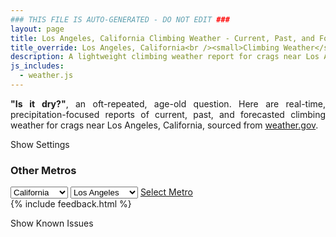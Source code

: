 ```yaml
---
### THIS FILE IS AUTO-GENERATED - DO NOT EDIT ###
layout: page
title: Los Angeles, California Climbing Weather - Current, Past, and Forecasted Report
title_override: Los Angeles, California<br /><small>Climbing Weather</small>
description: A lightweight climbing weather report for crags near Los Angeles, California. Optimized for slow internet connections.
js_includes:
  - weather.js
---
```


<section class="measure center lh-copy f5-ns f6 ph2 mv4" style="text-align: justify;">
<strong>"Is it dry?"</strong>, an oft-repeated, age-old question. Here are real-time,
precipitation-focused reports of current, past, and forecasted climbing weather for crags near Los Angeles, California, sourced
from <a class="no-underline fancy-link relative light-red" target="_blank" href="https://www.weather.gov/documentation/services-web-api">weather.gov</a>.
</section>

<p id="settings-toggle" class="mw5 b center tc hover-light-red black-70 pointer">Show Settings</p>
<section id="settings" class="overflow-hidden" style="display:none;">
    <div class="mv2 ph2 center">
        <div id="menu" class="fn fl-ns w-50-l w-100 pv2 pr4-l">
            <div class="f7 tc b">Select Defaults:</div>
        </div>
        <div class="fn f6 tc fl-ns w-50-l w-100 pv2">
            <span class="f7 b">Instructions:</span>
            <p class="measure lh-copy center"><strong>Show/hide crags</strong> by clicking on their name to the left; green mean shown and gray means hidden.</p>
            <hr class="mw5 p0 mv2 o-60 b0 bt b--light-red light-red bg-light-red">
            <p class="measure lh-copy center"><strong>Show/hide hourly forecasts</strong> by clicking the desired day.</p>
            <hr class="mw5 p0 mv2 o-60 b0 bt b--light-red light-red bg-light-red">
            <p class="measure lh-copy center"><strong>Current and Past conditions</strong> are measured by the nearest weather station. <strong>Forecast conditions</strong> are calculated and polled separately.</p>
            <hr class="mw5 p0 mv2 o-60 b0 bt b--light-red light-red bg-light-red">
            <p class="measure lh-copy center"><strong>Having issues?</strong> Try <a id="clear-cache" class="no-underline relative fancy-link light-red hover-light-red" href="#">clearing the local cache</a>.</p>
        </div>
    </div>
      <hr class="cb mw5 p0 mb3 o-70 b0 bt b--light-red light-red bg-light-red">
    <section class="mh5-ns mh2 pa3 ba b--moon-gray br2 bg-near-white">
      <h3 class="mt2">Submit a New Area</h3>
      <form class="black-80" name="new-crag" data-netlify="true">
          <label for="mp-url" class="f6 b db mb2">Mountain Project Area URL</label>
          <input id="metro" name="metro" type="hidden" value="Los Angeles, California">
          <input id="mp-url" name="mp-url" class="input-reset ba b--moon-gray pa2 mb2 db w-100" placeholder="https://www.mountainproject.com/area/105833381/yosemite-national-park" type="text">
        <div class="mt3"><input class="b ph3 pv2 input-reset ba b--black bg-white grow pointer f6" type="submit" value="Submit"></div>
      </form>
    </section>
</section>
<section id="weather" data-metro data-crag="los-angeles-california" class="mv4-ns mv3 ph2 center"></section>
<script>
  var weekly_PSR_12_103 = {"updated":"2022-08-20T08:10:01+00:00","units":"us","forecastGenerator":"BaselineForecastGenerator","generatedAt":"2022-08-20T08:41:12+00:00","updateTime":"2022-08-20T08:10:01+00:00","validTimes":"2022-08-20T02:00:00+00:00/P7DT23H","elevation":{"unitCode":"wmoUnit:m","value":1279.8552},"periods":[{"number":1,"name":"Overnight","startTime":"2022-08-20T01:00:00-07:00","endTime":"2022-08-20T06:00:00-07:00","isDaytime":false,"temperature":67,"temperatureUnit":"F","temperatureTrend":"rising","windSpeed":"10 to 15 mph","windDirection":"SSW","icon":"https://api.weather.gov/icons/land/night/few?size=medium","shortForecast":"Mostly Clear","detailedForecast":"Mostly clear. Low around 67, with temperatures rising to around 69 overnight. South southwest wind 10 to 15 mph, with gusts as high as 25 mph."},{"number":2,"name":"Saturday","startTime":"2022-08-20T06:00:00-07:00","endTime":"2022-08-20T18:00:00-07:00","isDaytime":true,"temperature":91,"temperatureUnit":"F","temperatureTrend":"falling","windSpeed":"0 to 25 mph","windDirection":"SSW","icon":"https://api.weather.gov/icons/land/day/wind_few/tsra_hi,20?size=medium","shortForecast":"Sunny then Slight Chance Showers And Thunderstorms","detailedForecast":"A slight chance of showers and thunderstorms between 1pm and 5pm. Sunny. High near 91, with temperatures falling to around 87 in the afternoon. South southwest wind 0 to 25 mph. Chance of precipitation is 20%. New rainfall amounts less than a tenth of an inch possible."},{"number":3,"name":"Saturday Night","startTime":"2022-08-20T18:00:00-07:00","endTime":"2022-08-21T06:00:00-07:00","isDaytime":false,"temperature":66,"temperatureUnit":"F","temperatureTrend":"rising","windSpeed":"5 to 10 mph","windDirection":"SSW","icon":"https://api.weather.gov/icons/land/night/few?size=medium","shortForecast":"Mostly Clear","detailedForecast":"Mostly clear. Low around 66, with temperatures rising to around 68 overnight. South southwest wind 5 to 10 mph, with gusts as high as 25 mph."},{"number":4,"name":"Sunday","startTime":"2022-08-21T06:00:00-07:00","endTime":"2022-08-21T18:00:00-07:00","isDaytime":true,"temperature":89,"temperatureUnit":"F","temperatureTrend":null,"windSpeed":"0 to 15 mph","windDirection":"S","icon":"https://api.weather.gov/icons/land/day/few?size=medium","shortForecast":"Sunny","detailedForecast":"Sunny, with a high near 89. South wind 0 to 15 mph. New rainfall amounts less than a tenth of an inch possible."},{"number":5,"name":"Sunday Night","startTime":"2022-08-21T18:00:00-07:00","endTime":"2022-08-22T06:00:00-07:00","isDaytime":false,"temperature":66,"temperatureUnit":"F","temperatureTrend":null,"windSpeed":"5 to 15 mph","windDirection":"WSW","icon":"https://api.weather.gov/icons/land/night/few?size=medium","shortForecast":"Mostly Clear","detailedForecast":"Mostly clear, with a low around 66. West southwest wind 5 to 15 mph, with gusts as high as 25 mph."},{"number":6,"name":"Monday","startTime":"2022-08-22T06:00:00-07:00","endTime":"2022-08-22T18:00:00-07:00","isDaytime":true,"temperature":93,"temperatureUnit":"F","temperatureTrend":null,"windSpeed":"5 mph","windDirection":"S","icon":"https://api.weather.gov/icons/land/day/few?size=medium","shortForecast":"Sunny","detailedForecast":"Sunny, with a high near 93. South wind around 5 mph."},{"number":7,"name":"Monday Night","startTime":"2022-08-22T18:00:00-07:00","endTime":"2022-08-23T06:00:00-07:00","isDaytime":false,"temperature":69,"temperatureUnit":"F","temperatureTrend":null,"windSpeed":"5 mph","windDirection":"SW","icon":"https://api.weather.gov/icons/land/night/few?size=medium","shortForecast":"Mostly Clear","detailedForecast":"Mostly clear, with a low around 69. Southwest wind around 5 mph."},{"number":8,"name":"Tuesday","startTime":"2022-08-23T06:00:00-07:00","endTime":"2022-08-23T18:00:00-07:00","isDaytime":true,"temperature":93,"temperatureUnit":"F","temperatureTrend":null,"windSpeed":"5 to 10 mph","windDirection":"S","icon":"https://api.weather.gov/icons/land/day/few/tsra_hi,20?size=medium","shortForecast":"Sunny then Slight Chance Showers And Thunderstorms","detailedForecast":"A slight chance of showers and thunderstorms after 5pm. Sunny, with a high near 93. South wind 5 to 10 mph. Chance of precipitation is 20%."},{"number":9,"name":"Tuesday Night","startTime":"2022-08-23T18:00:00-07:00","endTime":"2022-08-24T06:00:00-07:00","isDaytime":false,"temperature":69,"temperatureUnit":"F","temperatureTrend":null,"windSpeed":"5 to 10 mph","windDirection":"SSW","icon":"https://api.weather.gov/icons/land/night/tsra_hi,20/few?size=medium","shortForecast":"Slight Chance Showers And Thunderstorms then Mostly Clear","detailedForecast":"A slight chance of showers and thunderstorms before 11pm. Mostly clear, with a low around 69. South southwest wind 5 to 10 mph. Chance of precipitation is 20%."},{"number":10,"name":"Wednesday","startTime":"2022-08-24T06:00:00-07:00","endTime":"2022-08-24T18:00:00-07:00","isDaytime":true,"temperature":89,"temperatureUnit":"F","temperatureTrend":null,"windSpeed":"5 to 10 mph","windDirection":"S","icon":"https://api.weather.gov/icons/land/day/tsra_hi,40?size=medium","shortForecast":"Chance Showers And Thunderstorms","detailedForecast":"A chance of showers and thunderstorms after 11am. Mostly sunny, with a high near 89. South wind 5 to 10 mph. Chance of precipitation is 40%. New rainfall amounts between a quarter and half of an inch possible."},{"number":11,"name":"Wednesday Night","startTime":"2022-08-24T18:00:00-07:00","endTime":"2022-08-25T06:00:00-07:00","isDaytime":false,"temperature":67,"temperatureUnit":"F","temperatureTrend":null,"windSpeed":"0 to 10 mph","windDirection":"SSW","icon":"https://api.weather.gov/icons/land/night/tsra_hi,20/few?size=medium","shortForecast":"Slight Chance Showers And Thunderstorms then Mostly Clear","detailedForecast":"A slight chance of showers and thunderstorms before 11pm. Mostly clear, with a low around 67. South southwest wind 0 to 10 mph. Chance of precipitation is 20%. New rainfall amounts less than a tenth of an inch possible."},{"number":12,"name":"Thursday","startTime":"2022-08-25T06:00:00-07:00","endTime":"2022-08-25T18:00:00-07:00","isDaytime":true,"temperature":89,"temperatureUnit":"F","temperatureTrend":null,"windSpeed":"0 to 5 mph","windDirection":"S","icon":"https://api.weather.gov/icons/land/day/tsra_hi,20?size=medium","shortForecast":"Slight Chance Showers And Thunderstorms","detailedForecast":"A slight chance of showers and thunderstorms between 11am and 5pm. Sunny, with a high near 89. South wind 0 to 5 mph. Chance of precipitation is 20%."},{"number":13,"name":"Thursday Night","startTime":"2022-08-25T18:00:00-07:00","endTime":"2022-08-26T06:00:00-07:00","isDaytime":false,"temperature":68,"temperatureUnit":"F","temperatureTrend":null,"windSpeed":"5 mph","windDirection":"WSW","icon":"https://api.weather.gov/icons/land/night/few?size=medium","shortForecast":"Mostly Clear","detailedForecast":"Mostly clear, with a low around 68. West southwest wind around 5 mph."},{"number":14,"name":"Friday","startTime":"2022-08-26T06:00:00-07:00","endTime":"2022-08-26T18:00:00-07:00","isDaytime":true,"temperature":90,"temperatureUnit":"F","temperatureTrend":null,"windSpeed":"5 mph","windDirection":"SSW","icon":"https://api.weather.gov/icons/land/day/few?size=medium","shortForecast":"Sunny","detailedForecast":"Sunny, with a high near 90. South southwest wind around 5 mph."}]}
  var hourly_PSR_12_103 = {"@context":["https://geojson.org/geojson-ld/geojson-context.jsonld",{"@version":"1.1","wx":"https://api.weather.gov/ontology#","geo":"http://www.opengis.net/ont/geosparql#","unit":"http://codes.wmo.int/common/unit/","@vocab":"https://api.weather.gov/ontology#"}],"type":"Feature","geometry":{"type":"Polygon","coordinates":[[[-116.1861115,34.0271758],[-116.1818802,34.0049128],[-116.155059,34.008412899999996],[-116.1592852,34.0306764],[-116.1861115,34.0271758]]]},"properties":{"updated":"2022-08-20T08:10:01+00:00","units":"us","forecastGenerator":"HourlyForecastGenerator","generatedAt":"2022-08-20T08:40:11+00:00","updateTime":"2022-08-20T08:10:01+00:00","validTimes":"2022-08-20T02:00:00+00:00/P7DT23H","elevation":{"unitCode":"wmoUnit:m","value":1279.8552},"periods":[{"number":1,"name":"","startTime":"2022-08-20T01:00:00-07:00","endTime":"2022-08-20T02:00:00-07:00","isDaytime":false,"temperature":76,"temperatureUnit":"F","temperatureTrend":null,"windSpeed":"10 mph","windDirection":"SSW","icon":"https://api.weather.gov/icons/land/night/few?size=small","shortForecast":"Mostly Clear","detailedForecast":""},{"number":2,"name":"","startTime":"2022-08-20T02:00:00-07:00","endTime":"2022-08-20T03:00:00-07:00","isDaytime":false,"temperature":74,"temperatureUnit":"F","temperatureTrend":null,"windSpeed":"15 mph","windDirection":"SSW","icon":"https://api.weather.gov/icons/land/night/few?size=small","shortForecast":"Mostly Clear","detailedForecast":""},{"number":3,"name":"","startTime":"2022-08-20T03:00:00-07:00","endTime":"2022-08-20T04:00:00-07:00","isDaytime":false,"temperature":73,"temperatureUnit":"F","temperatureTrend":null,"windSpeed":"15 mph","windDirection":"SSW","icon":"https://api.weather.gov/icons/land/night/few?size=small","shortForecast":"Mostly Clear","detailedForecast":""},{"number":4,"name":"","startTime":"2022-08-20T04:00:00-07:00","endTime":"2022-08-20T05:00:00-07:00","isDaytime":false,"temperature":71,"temperatureUnit":"F","temperatureTrend":null,"windSpeed":"15 mph","windDirection":"SSW","icon":"https://api.weather.gov/icons/land/night/few?size=small","shortForecast":"Mostly Clear","detailedForecast":""},{"number":5,"name":"","startTime":"2022-08-20T05:00:00-07:00","endTime":"2022-08-20T06:00:00-07:00","isDaytime":false,"temperature":69,"temperatureUnit":"F","temperatureTrend":null,"windSpeed":"10 mph","windDirection":"SSW","icon":"https://api.weather.gov/icons/land/night/few?size=small","shortForecast":"Mostly Clear","detailedForecast":""},{"number":6,"name":"","startTime":"2022-08-20T06:00:00-07:00","endTime":"2022-08-20T07:00:00-07:00","isDaytime":true,"temperature":68,"temperatureUnit":"F","temperatureTrend":null,"windSpeed":"5 mph","windDirection":"SSW","icon":"https://api.weather.gov/icons/land/day/sct?size=small","shortForecast":"Mostly Sunny","detailedForecast":""},{"number":7,"name":"","startTime":"2022-08-20T07:00:00-07:00","endTime":"2022-08-20T08:00:00-07:00","isDaytime":true,"temperature":70,"temperatureUnit":"F","temperatureTrend":null,"windSpeed":"5 mph","windDirection":"SSW","icon":"https://api.weather.gov/icons/land/day/few?size=small","shortForecast":"Sunny","detailedForecast":""},{"number":8,"name":"","startTime":"2022-08-20T08:00:00-07:00","endTime":"2022-08-20T09:00:00-07:00","isDaytime":true,"temperature":77,"temperatureUnit":"F","temperatureTrend":null,"windSpeed":"5 mph","windDirection":"SSW","icon":"https://api.weather.gov/icons/land/day/few?size=small","shortForecast":"Sunny","detailedForecast":""},{"number":9,"name":"","startTime":"2022-08-20T09:00:00-07:00","endTime":"2022-08-20T10:00:00-07:00","isDaytime":true,"temperature":82,"temperatureUnit":"F","temperatureTrend":null,"windSpeed":"5 mph","windDirection":"SE","icon":"https://api.weather.gov/icons/land/day/few?size=small","shortForecast":"Sunny","detailedForecast":""},{"number":10,"name":"","startTime":"2022-08-20T10:00:00-07:00","endTime":"2022-08-20T11:00:00-07:00","isDaytime":true,"temperature":85,"temperatureUnit":"F","temperatureTrend":null,"windSpeed":"5 mph","windDirection":"SE","icon":"https://api.weather.gov/icons/land/day/skc?size=small","shortForecast":"Sunny","detailedForecast":""},{"number":11,"name":"","startTime":"2022-08-20T11:00:00-07:00","endTime":"2022-08-20T12:00:00-07:00","isDaytime":true,"temperature":86,"temperatureUnit":"F","temperatureTrend":null,"windSpeed":"0 mph","windDirection":"S","icon":"https://api.weather.gov/icons/land/day/few?size=small","shortForecast":"Sunny","detailedForecast":""},{"number":12,"name":"","startTime":"2022-08-20T12:00:00-07:00","endTime":"2022-08-20T13:00:00-07:00","isDaytime":true,"temperature":88,"temperatureUnit":"F","temperatureTrend":null,"windSpeed":"10 mph","windDirection":"SW","icon":"https://api.weather.gov/icons/land/day/few?size=small","shortForecast":"Sunny","detailedForecast":""},{"number":13,"name":"","startTime":"2022-08-20T13:00:00-07:00","endTime":"2022-08-20T14:00:00-07:00","isDaytime":true,"temperature":88,"temperatureUnit":"F","temperatureTrend":null,"windSpeed":"10 mph","windDirection":"SW","icon":"https://api.weather.gov/icons/land/day/tsra_hi,20?size=small","shortForecast":"Slight Chance Showers And Thunderstorms","detailedForecast":""},{"number":14,"name":"","startTime":"2022-08-20T14:00:00-07:00","endTime":"2022-08-20T15:00:00-07:00","isDaytime":true,"temperature":87,"temperatureUnit":"F","temperatureTrend":null,"windSpeed":"25 mph","windDirection":"E","icon":"https://api.weather.gov/icons/land/day/tsra_hi,20?size=small","shortForecast":"Slight Chance Showers And Thunderstorms","detailedForecast":""},{"number":15,"name":"","startTime":"2022-08-20T15:00:00-07:00","endTime":"2022-08-20T16:00:00-07:00","isDaytime":true,"temperature":87,"temperatureUnit":"F","temperatureTrend":null,"windSpeed":"10 mph","windDirection":"W","icon":"https://api.weather.gov/icons/land/day/tsra_hi,20?size=small","shortForecast":"Slight Chance Showers And Thunderstorms","detailedForecast":""},{"number":16,"name":"","startTime":"2022-08-20T16:00:00-07:00","endTime":"2022-08-20T17:00:00-07:00","isDaytime":true,"temperature":86,"temperatureUnit":"F","temperatureTrend":null,"windSpeed":"5 mph","windDirection":"SW","icon":"https://api.weather.gov/icons/land/day/tsra_hi?size=small","shortForecast":"Slight Chance Showers And Thunderstorms","detailedForecast":""},{"number":17,"name":"","startTime":"2022-08-20T17:00:00-07:00","endTime":"2022-08-20T18:00:00-07:00","isDaytime":true,"temperature":87,"temperatureUnit":"F","temperatureTrend":null,"windSpeed":"10 mph","windDirection":"S","icon":"https://api.weather.gov/icons/land/day/few?size=small","shortForecast":"Sunny","detailedForecast":""},{"number":18,"name":"","startTime":"2022-08-20T18:00:00-07:00","endTime":"2022-08-20T19:00:00-07:00","isDaytime":false,"temperature":86,"temperatureUnit":"F","temperatureTrend":null,"windSpeed":"10 mph","windDirection":"SW","icon":"https://api.weather.gov/icons/land/night/few?size=small","shortForecast":"Mostly Clear","detailedForecast":""},{"number":19,"name":"","startTime":"2022-08-20T19:00:00-07:00","endTime":"2022-08-20T20:00:00-07:00","isDaytime":false,"temperature":83,"temperatureUnit":"F","temperatureTrend":null,"windSpeed":"10 mph","windDirection":"SW","icon":"https://api.weather.gov/icons/land/night/few?size=small","shortForecast":"Mostly Clear","detailedForecast":""},{"number":20,"name":"","startTime":"2022-08-20T20:00:00-07:00","endTime":"2022-08-20T21:00:00-07:00","isDaytime":false,"temperature":82,"temperatureUnit":"F","temperatureTrend":null,"windSpeed":"10 mph","windDirection":"SW","icon":"https://api.weather.gov/icons/land/night/few?size=small","shortForecast":"Mostly Clear","detailedForecast":""},{"number":21,"name":"","startTime":"2022-08-20T21:00:00-07:00","endTime":"2022-08-20T22:00:00-07:00","isDaytime":false,"temperature":80,"temperatureUnit":"F","temperatureTrend":null,"windSpeed":"10 mph","windDirection":"SW","icon":"https://api.weather.gov/icons/land/night/few?size=small","shortForecast":"Mostly Clear","detailedForecast":""},{"number":22,"name":"","startTime":"2022-08-20T22:00:00-07:00","endTime":"2022-08-20T23:00:00-07:00","isDaytime":false,"temperature":79,"temperatureUnit":"F","temperatureTrend":null,"windSpeed":"5 mph","windDirection":"SSW","icon":"https://api.weather.gov/icons/land/night/few?size=small","shortForecast":"Mostly Clear","detailedForecast":""},{"number":23,"name":"","startTime":"2022-08-20T23:00:00-07:00","endTime":"2022-08-21T00:00:00-07:00","isDaytime":false,"temperature":77,"temperatureUnit":"F","temperatureTrend":null,"windSpeed":"10 mph","windDirection":"S","icon":"https://api.weather.gov/icons/land/night/few?size=small","shortForecast":"Mostly Clear","detailedForecast":""},{"number":24,"name":"","startTime":"2022-08-21T00:00:00-07:00","endTime":"2022-08-21T01:00:00-07:00","isDaytime":false,"temperature":75,"temperatureUnit":"F","temperatureTrend":null,"windSpeed":"5 mph","windDirection":"S","icon":"https://api.weather.gov/icons/land/night/few?size=small","shortForecast":"Mostly Clear","detailedForecast":""},{"number":25,"name":"","startTime":"2022-08-21T01:00:00-07:00","endTime":"2022-08-21T02:00:00-07:00","isDaytime":false,"temperature":73,"temperatureUnit":"F","temperatureTrend":null,"windSpeed":"10 mph","windDirection":"S","icon":"https://api.weather.gov/icons/land/night/sct?size=small","shortForecast":"Partly Cloudy","detailedForecast":""},{"number":26,"name":"","startTime":"2022-08-21T02:00:00-07:00","endTime":"2022-08-21T03:00:00-07:00","isDaytime":false,"temperature":72,"temperatureUnit":"F","temperatureTrend":null,"windSpeed":"10 mph","windDirection":"S","icon":"https://api.weather.gov/icons/land/night/few?size=small","shortForecast":"Mostly Clear","detailedForecast":""},{"number":27,"name":"","startTime":"2022-08-21T03:00:00-07:00","endTime":"2022-08-21T04:00:00-07:00","isDaytime":false,"temperature":70,"temperatureUnit":"F","temperatureTrend":null,"windSpeed":"10 mph","windDirection":"SSW","icon":"https://api.weather.gov/icons/land/night/few?size=small","shortForecast":"Mostly Clear","detailedForecast":""},{"number":28,"name":"","startTime":"2022-08-21T04:00:00-07:00","endTime":"2022-08-21T05:00:00-07:00","isDaytime":false,"temperature":69,"temperatureUnit":"F","temperatureTrend":null,"windSpeed":"5 mph","windDirection":"SSW","icon":"https://api.weather.gov/icons/land/night/few?size=small","shortForecast":"Mostly Clear","detailedForecast":""},{"number":29,"name":"","startTime":"2022-08-21T05:00:00-07:00","endTime":"2022-08-21T06:00:00-07:00","isDaytime":false,"temperature":68,"temperatureUnit":"F","temperatureTrend":null,"windSpeed":"5 mph","windDirection":"SSW","icon":"https://api.weather.gov/icons/land/night/sct?size=small","shortForecast":"Partly Cloudy","detailedForecast":""},{"number":30,"name":"","startTime":"2022-08-21T06:00:00-07:00","endTime":"2022-08-21T07:00:00-07:00","isDaytime":true,"temperature":66,"temperatureUnit":"F","temperatureTrend":null,"windSpeed":"5 mph","windDirection":"S","icon":"https://api.weather.gov/icons/land/day/sct?size=small","shortForecast":"Mostly Sunny","detailedForecast":""},{"number":31,"name":"","startTime":"2022-08-21T07:00:00-07:00","endTime":"2022-08-21T08:00:00-07:00","isDaytime":true,"temperature":69,"temperatureUnit":"F","temperatureTrend":null,"windSpeed":"5 mph","windDirection":"S","icon":"https://api.weather.gov/icons/land/day/sct?size=small","shortForecast":"Mostly Sunny","detailedForecast":""},{"number":32,"name":"","startTime":"2022-08-21T08:00:00-07:00","endTime":"2022-08-21T09:00:00-07:00","isDaytime":true,"temperature":76,"temperatureUnit":"F","temperatureTrend":null,"windSpeed":"5 mph","windDirection":"SSW","icon":"https://api.weather.gov/icons/land/day/sct?size=small","shortForecast":"Mostly Sunny","detailedForecast":""},{"number":33,"name":"","startTime":"2022-08-21T09:00:00-07:00","endTime":"2022-08-21T10:00:00-07:00","isDaytime":true,"temperature":80,"temperatureUnit":"F","temperatureTrend":null,"windSpeed":"5 mph","windDirection":"S","icon":"https://api.weather.gov/icons/land/day/few?size=small","shortForecast":"Sunny","detailedForecast":""},{"number":34,"name":"","startTime":"2022-08-21T10:00:00-07:00","endTime":"2022-08-21T11:00:00-07:00","isDaytime":true,"temperature":83,"temperatureUnit":"F","temperatureTrend":null,"windSpeed":"5 mph","windDirection":"SSE","icon":"https://api.weather.gov/icons/land/day/few?size=small","shortForecast":"Sunny","detailedForecast":""},{"number":35,"name":"","startTime":"2022-08-21T11:00:00-07:00","endTime":"2022-08-21T12:00:00-07:00","isDaytime":true,"temperature":84,"temperatureUnit":"F","temperatureTrend":null,"windSpeed":"0 mph","windDirection":"S","icon":"https://api.weather.gov/icons/land/day/few?size=small","shortForecast":"Sunny","detailedForecast":""},{"number":36,"name":"","startTime":"2022-08-21T12:00:00-07:00","endTime":"2022-08-21T13:00:00-07:00","isDaytime":true,"temperature":85,"temperatureUnit":"F","temperatureTrend":null,"windSpeed":"0 mph","windDirection":"NE","icon":"https://api.weather.gov/icons/land/day/few?size=small","shortForecast":"Sunny","detailedForecast":""},{"number":37,"name":"","startTime":"2022-08-21T13:00:00-07:00","endTime":"2022-08-21T14:00:00-07:00","isDaytime":true,"temperature":86,"temperatureUnit":"F","temperatureTrend":null,"windSpeed":"5 mph","windDirection":"WSW","icon":"https://api.weather.gov/icons/land/day/few?size=small","shortForecast":"Sunny","detailedForecast":""},{"number":38,"name":"","startTime":"2022-08-21T14:00:00-07:00","endTime":"2022-08-21T15:00:00-07:00","isDaytime":true,"temperature":86,"temperatureUnit":"F","temperatureTrend":null,"windSpeed":"15 mph","windDirection":"SW","icon":"https://api.weather.gov/icons/land/day/few?size=small","shortForecast":"Sunny","detailedForecast":""},{"number":39,"name":"","startTime":"2022-08-21T15:00:00-07:00","endTime":"2022-08-21T16:00:00-07:00","isDaytime":true,"temperature":86,"temperatureUnit":"F","temperatureTrend":null,"windSpeed":"15 mph","windDirection":"SE","icon":"https://api.weather.gov/icons/land/day/few?size=small","shortForecast":"Sunny","detailedForecast":""},{"number":40,"name":"","startTime":"2022-08-21T16:00:00-07:00","endTime":"2022-08-21T17:00:00-07:00","isDaytime":true,"temperature":87,"temperatureUnit":"F","temperatureTrend":null,"windSpeed":"5 mph","windDirection":"SSW","icon":"https://api.weather.gov/icons/land/day/few?size=small","shortForecast":"Sunny","detailedForecast":""},{"number":41,"name":"","startTime":"2022-08-21T17:00:00-07:00","endTime":"2022-08-21T18:00:00-07:00","isDaytime":true,"temperature":86,"temperatureUnit":"F","temperatureTrend":null,"windSpeed":"10 mph","windDirection":"SW","icon":"https://api.weather.gov/icons/land/day/few?size=small","shortForecast":"Sunny","detailedForecast":""},{"number":42,"name":"","startTime":"2022-08-21T18:00:00-07:00","endTime":"2022-08-21T19:00:00-07:00","isDaytime":false,"temperature":84,"temperatureUnit":"F","temperatureTrend":null,"windSpeed":"15 mph","windDirection":"SW","icon":"https://api.weather.gov/icons/land/night/few?size=small","shortForecast":"Mostly Clear","detailedForecast":""},{"number":43,"name":"","startTime":"2022-08-21T19:00:00-07:00","endTime":"2022-08-21T20:00:00-07:00","isDaytime":false,"temperature":82,"temperatureUnit":"F","temperatureTrend":null,"windSpeed":"15 mph","windDirection":"SW","icon":"https://api.weather.gov/icons/land/night/few?size=small","shortForecast":"Mostly Clear","detailedForecast":""},{"number":44,"name":"","startTime":"2022-08-21T20:00:00-07:00","endTime":"2022-08-21T21:00:00-07:00","isDaytime":false,"temperature":80,"temperatureUnit":"F","temperatureTrend":null,"windSpeed":"15 mph","windDirection":"SW","icon":"https://api.weather.gov/icons/land/night/skc?size=small","shortForecast":"Clear","detailedForecast":""},{"number":45,"name":"","startTime":"2022-08-21T21:00:00-07:00","endTime":"2022-08-21T22:00:00-07:00","isDaytime":false,"temperature":79,"temperatureUnit":"F","temperatureTrend":null,"windSpeed":"10 mph","windDirection":"SW","icon":"https://api.weather.gov/icons/land/night/skc?size=small","shortForecast":"Clear","detailedForecast":""},{"number":46,"name":"","startTime":"2022-08-21T22:00:00-07:00","endTime":"2022-08-21T23:00:00-07:00","isDaytime":false,"temperature":77,"temperatureUnit":"F","temperatureTrend":null,"windSpeed":"10 mph","windDirection":"SW","icon":"https://api.weather.gov/icons/land/night/skc?size=small","shortForecast":"Clear","detailedForecast":""},{"number":47,"name":"","startTime":"2022-08-21T23:00:00-07:00","endTime":"2022-08-22T00:00:00-07:00","isDaytime":false,"temperature":76,"temperatureUnit":"F","temperatureTrend":null,"windSpeed":"5 mph","windDirection":"SW","icon":"https://api.weather.gov/icons/land/night/skc?size=small","shortForecast":"Clear","detailedForecast":""},{"number":48,"name":"","startTime":"2022-08-22T00:00:00-07:00","endTime":"2022-08-22T01:00:00-07:00","isDaytime":false,"temperature":75,"temperatureUnit":"F","temperatureTrend":null,"windSpeed":"5 mph","windDirection":"SW","icon":"https://api.weather.gov/icons/land/night/skc?size=small","shortForecast":"Clear","detailedForecast":""},{"number":49,"name":"","startTime":"2022-08-22T01:00:00-07:00","endTime":"2022-08-22T02:00:00-07:00","isDaytime":false,"temperature":73,"temperatureUnit":"F","temperatureTrend":null,"windSpeed":"5 mph","windDirection":"WSW","icon":"https://api.weather.gov/icons/land/night/few?size=small","shortForecast":"Mostly Clear","detailedForecast":""},{"number":50,"name":"","startTime":"2022-08-22T02:00:00-07:00","endTime":"2022-08-22T03:00:00-07:00","isDaytime":false,"temperature":72,"temperatureUnit":"F","temperatureTrend":null,"windSpeed":"5 mph","windDirection":"WSW","icon":"https://api.weather.gov/icons/land/night/few?size=small","shortForecast":"Mostly Clear","detailedForecast":""},{"number":51,"name":"","startTime":"2022-08-22T03:00:00-07:00","endTime":"2022-08-22T04:00:00-07:00","isDaytime":false,"temperature":70,"temperatureUnit":"F","temperatureTrend":null,"windSpeed":"5 mph","windDirection":"WSW","icon":"https://api.weather.gov/icons/land/night/few?size=small","shortForecast":"Mostly Clear","detailedForecast":""},{"number":52,"name":"","startTime":"2022-08-22T04:00:00-07:00","endTime":"2022-08-22T05:00:00-07:00","isDaytime":false,"temperature":68,"temperatureUnit":"F","temperatureTrend":null,"windSpeed":"5 mph","windDirection":"WSW","icon":"https://api.weather.gov/icons/land/night/few?size=small","shortForecast":"Mostly Clear","detailedForecast":""},{"number":53,"name":"","startTime":"2022-08-22T05:00:00-07:00","endTime":"2022-08-22T06:00:00-07:00","isDaytime":false,"temperature":68,"temperatureUnit":"F","temperatureTrend":null,"windSpeed":"5 mph","windDirection":"WSW","icon":"https://api.weather.gov/icons/land/night/few?size=small","shortForecast":"Mostly Clear","detailedForecast":""},{"number":54,"name":"","startTime":"2022-08-22T06:00:00-07:00","endTime":"2022-08-22T07:00:00-07:00","isDaytime":true,"temperature":70,"temperatureUnit":"F","temperatureTrend":null,"windSpeed":"5 mph","windDirection":"WSW","icon":"https://api.weather.gov/icons/land/day/few?size=small","shortForecast":"Sunny","detailedForecast":""},{"number":55,"name":"","startTime":"2022-08-22T07:00:00-07:00","endTime":"2022-08-22T08:00:00-07:00","isDaytime":true,"temperature":74,"temperatureUnit":"F","temperatureTrend":null,"windSpeed":"5 mph","windDirection":"SW","icon":"https://api.weather.gov/icons/land/day/few?size=small","shortForecast":"Sunny","detailedForecast":""},{"number":56,"name":"","startTime":"2022-08-22T08:00:00-07:00","endTime":"2022-08-22T09:00:00-07:00","isDaytime":true,"temperature":78,"temperatureUnit":"F","temperatureTrend":null,"windSpeed":"5 mph","windDirection":"SSW","icon":"https://api.weather.gov/icons/land/day/few?size=small","shortForecast":"Sunny","detailedForecast":""},{"number":57,"name":"","startTime":"2022-08-22T09:00:00-07:00","endTime":"2022-08-22T10:00:00-07:00","isDaytime":true,"temperature":81,"temperatureUnit":"F","temperatureTrend":null,"windSpeed":"5 mph","windDirection":"S","icon":"https://api.weather.gov/icons/land/day/few?size=small","shortForecast":"Sunny","detailedForecast":""},{"number":58,"name":"","startTime":"2022-08-22T10:00:00-07:00","endTime":"2022-08-22T11:00:00-07:00","isDaytime":true,"temperature":85,"temperatureUnit":"F","temperatureTrend":null,"windSpeed":"5 mph","windDirection":"SSE","icon":"https://api.weather.gov/icons/land/day/skc?size=small","shortForecast":"Sunny","detailedForecast":""},{"number":59,"name":"","startTime":"2022-08-22T11:00:00-07:00","endTime":"2022-08-22T12:00:00-07:00","isDaytime":true,"temperature":87,"temperatureUnit":"F","temperatureTrend":null,"windSpeed":"5 mph","windDirection":"SSE","icon":"https://api.weather.gov/icons/land/day/skc?size=small","shortForecast":"Sunny","detailedForecast":""},{"number":60,"name":"","startTime":"2022-08-22T12:00:00-07:00","endTime":"2022-08-22T13:00:00-07:00","isDaytime":true,"temperature":89,"temperatureUnit":"F","temperatureTrend":null,"windSpeed":"5 mph","windDirection":"SSE","icon":"https://api.weather.gov/icons/land/day/few?size=small","shortForecast":"Sunny","detailedForecast":""},{"number":61,"name":"","startTime":"2022-08-22T13:00:00-07:00","endTime":"2022-08-22T14:00:00-07:00","isDaytime":true,"temperature":90,"temperatureUnit":"F","temperatureTrend":null,"windSpeed":"5 mph","windDirection":"S","icon":"https://api.weather.gov/icons/land/day/few?size=small","shortForecast":"Sunny","detailedForecast":""},{"number":62,"name":"","startTime":"2022-08-22T14:00:00-07:00","endTime":"2022-08-22T15:00:00-07:00","isDaytime":true,"temperature":90,"temperatureUnit":"F","temperatureTrend":null,"windSpeed":"5 mph","windDirection":"S","icon":"https://api.weather.gov/icons/land/day/few?size=small","shortForecast":"Sunny","detailedForecast":""},{"number":63,"name":"","startTime":"2022-08-22T15:00:00-07:00","endTime":"2022-08-22T16:00:00-07:00","isDaytime":true,"temperature":91,"temperatureUnit":"F","temperatureTrend":null,"windSpeed":"5 mph","windDirection":"S","icon":"https://api.weather.gov/icons/land/day/few?size=small","shortForecast":"Sunny","detailedForecast":""},{"number":64,"name":"","startTime":"2022-08-22T16:00:00-07:00","endTime":"2022-08-22T17:00:00-07:00","isDaytime":true,"temperature":91,"temperatureUnit":"F","temperatureTrend":null,"windSpeed":"5 mph","windDirection":"SSW","icon":"https://api.weather.gov/icons/land/day/few?size=small","shortForecast":"Sunny","detailedForecast":""},{"number":65,"name":"","startTime":"2022-08-22T17:00:00-07:00","endTime":"2022-08-22T18:00:00-07:00","isDaytime":true,"temperature":90,"temperatureUnit":"F","temperatureTrend":null,"windSpeed":"5 mph","windDirection":"SSW","icon":"https://api.weather.gov/icons/land/day/few?size=small","shortForecast":"Sunny","detailedForecast":""},{"number":66,"name":"","startTime":"2022-08-22T18:00:00-07:00","endTime":"2022-08-22T19:00:00-07:00","isDaytime":false,"temperature":88,"temperatureUnit":"F","temperatureTrend":null,"windSpeed":"5 mph","windDirection":"SSW","icon":"https://api.weather.gov/icons/land/night/few?size=small","shortForecast":"Mostly Clear","detailedForecast":""},{"number":67,"name":"","startTime":"2022-08-22T19:00:00-07:00","endTime":"2022-08-22T20:00:00-07:00","isDaytime":false,"temperature":86,"temperatureUnit":"F","temperatureTrend":null,"windSpeed":"5 mph","windDirection":"SSW","icon":"https://api.weather.gov/icons/land/night/skc?size=small","shortForecast":"Clear","detailedForecast":""},{"number":68,"name":"","startTime":"2022-08-22T20:00:00-07:00","endTime":"2022-08-22T21:00:00-07:00","isDaytime":false,"temperature":84,"temperatureUnit":"F","temperatureTrend":null,"windSpeed":"5 mph","windDirection":"SW","icon":"https://api.weather.gov/icons/land/night/skc?size=small","shortForecast":"Clear","detailedForecast":""},{"number":69,"name":"","startTime":"2022-08-22T21:00:00-07:00","endTime":"2022-08-22T22:00:00-07:00","isDaytime":false,"temperature":82,"temperatureUnit":"F","temperatureTrend":null,"windSpeed":"5 mph","windDirection":"SW","icon":"https://api.weather.gov/icons/land/night/skc?size=small","shortForecast":"Clear","detailedForecast":""},{"number":70,"name":"","startTime":"2022-08-22T22:00:00-07:00","endTime":"2022-08-22T23:00:00-07:00","isDaytime":false,"temperature":81,"temperatureUnit":"F","temperatureTrend":null,"windSpeed":"5 mph","windDirection":"WSW","icon":"https://api.weather.gov/icons/land/night/skc?size=small","shortForecast":"Clear","detailedForecast":""},{"number":71,"name":"","startTime":"2022-08-22T23:00:00-07:00","endTime":"2022-08-23T00:00:00-07:00","isDaytime":false,"temperature":79,"temperatureUnit":"F","temperatureTrend":null,"windSpeed":"5 mph","windDirection":"WSW","icon":"https://api.weather.gov/icons/land/night/skc?size=small","shortForecast":"Clear","detailedForecast":""},{"number":72,"name":"","startTime":"2022-08-23T00:00:00-07:00","endTime":"2022-08-23T01:00:00-07:00","isDaytime":false,"temperature":77,"temperatureUnit":"F","temperatureTrend":null,"windSpeed":"5 mph","windDirection":"WSW","icon":"https://api.weather.gov/icons/land/night/skc?size=small","shortForecast":"Clear","detailedForecast":""},{"number":73,"name":"","startTime":"2022-08-23T01:00:00-07:00","endTime":"2022-08-23T02:00:00-07:00","isDaytime":false,"temperature":76,"temperatureUnit":"F","temperatureTrend":null,"windSpeed":"5 mph","windDirection":"WSW","icon":"https://api.weather.gov/icons/land/night/skc?size=small","shortForecast":"Clear","detailedForecast":""},{"number":74,"name":"","startTime":"2022-08-23T02:00:00-07:00","endTime":"2022-08-23T03:00:00-07:00","isDaytime":false,"temperature":74,"temperatureUnit":"F","temperatureTrend":null,"windSpeed":"5 mph","windDirection":"W","icon":"https://api.weather.gov/icons/land/night/skc?size=small","shortForecast":"Clear","detailedForecast":""},{"number":75,"name":"","startTime":"2022-08-23T03:00:00-07:00","endTime":"2022-08-23T04:00:00-07:00","isDaytime":false,"temperature":72,"temperatureUnit":"F","temperatureTrend":null,"windSpeed":"5 mph","windDirection":"W","icon":"https://api.weather.gov/icons/land/night/few?size=small","shortForecast":"Mostly Clear","detailedForecast":""},{"number":76,"name":"","startTime":"2022-08-23T04:00:00-07:00","endTime":"2022-08-23T05:00:00-07:00","isDaytime":false,"temperature":71,"temperatureUnit":"F","temperatureTrend":null,"windSpeed":"5 mph","windDirection":"W","icon":"https://api.weather.gov/icons/land/night/few?size=small","shortForecast":"Mostly Clear","detailedForecast":""},{"number":77,"name":"","startTime":"2022-08-23T05:00:00-07:00","endTime":"2022-08-23T06:00:00-07:00","isDaytime":false,"temperature":71,"temperatureUnit":"F","temperatureTrend":null,"windSpeed":"5 mph","windDirection":"W","icon":"https://api.weather.gov/icons/land/night/few?size=small","shortForecast":"Mostly Clear","detailedForecast":""},{"number":78,"name":"","startTime":"2022-08-23T06:00:00-07:00","endTime":"2022-08-23T07:00:00-07:00","isDaytime":true,"temperature":74,"temperatureUnit":"F","temperatureTrend":null,"windSpeed":"5 mph","windDirection":"W","icon":"https://api.weather.gov/icons/land/day/few?size=small","shortForecast":"Sunny","detailedForecast":""},{"number":79,"name":"","startTime":"2022-08-23T07:00:00-07:00","endTime":"2022-08-23T08:00:00-07:00","isDaytime":true,"temperature":78,"temperatureUnit":"F","temperatureTrend":null,"windSpeed":"5 mph","windDirection":"SW","icon":"https://api.weather.gov/icons/land/day/few?size=small","shortForecast":"Sunny","detailedForecast":""},{"number":80,"name":"","startTime":"2022-08-23T08:00:00-07:00","endTime":"2022-08-23T09:00:00-07:00","isDaytime":true,"temperature":82,"temperatureUnit":"F","temperatureTrend":null,"windSpeed":"5 mph","windDirection":"SSW","icon":"https://api.weather.gov/icons/land/day/few?size=small","shortForecast":"Sunny","detailedForecast":""},{"number":81,"name":"","startTime":"2022-08-23T09:00:00-07:00","endTime":"2022-08-23T10:00:00-07:00","isDaytime":true,"temperature":85,"temperatureUnit":"F","temperatureTrend":null,"windSpeed":"5 mph","windDirection":"S","icon":"https://api.weather.gov/icons/land/day/few?size=small","shortForecast":"Sunny","detailedForecast":""},{"number":82,"name":"","startTime":"2022-08-23T10:00:00-07:00","endTime":"2022-08-23T11:00:00-07:00","isDaytime":true,"temperature":88,"temperatureUnit":"F","temperatureTrend":null,"windSpeed":"5 mph","windDirection":"SSE","icon":"https://api.weather.gov/icons/land/day/few?size=small","shortForecast":"Sunny","detailedForecast":""},{"number":83,"name":"","startTime":"2022-08-23T11:00:00-07:00","endTime":"2022-08-23T12:00:00-07:00","isDaytime":true,"temperature":90,"temperatureUnit":"F","temperatureTrend":null,"windSpeed":"5 mph","windDirection":"SSE","icon":"https://api.weather.gov/icons/land/day/few?size=small","shortForecast":"Sunny","detailedForecast":""},{"number":84,"name":"","startTime":"2022-08-23T12:00:00-07:00","endTime":"2022-08-23T13:00:00-07:00","isDaytime":true,"temperature":91,"temperatureUnit":"F","temperatureTrend":null,"windSpeed":"5 mph","windDirection":"SSE","icon":"https://api.weather.gov/icons/land/day/few?size=small","shortForecast":"Sunny","detailedForecast":""},{"number":85,"name":"","startTime":"2022-08-23T13:00:00-07:00","endTime":"2022-08-23T14:00:00-07:00","isDaytime":true,"temperature":91,"temperatureUnit":"F","temperatureTrend":null,"windSpeed":"10 mph","windDirection":"SSE","icon":"https://api.weather.gov/icons/land/day/few?size=small","shortForecast":"Sunny","detailedForecast":""},{"number":86,"name":"","startTime":"2022-08-23T14:00:00-07:00","endTime":"2022-08-23T15:00:00-07:00","isDaytime":true,"temperature":91,"temperatureUnit":"F","temperatureTrend":null,"windSpeed":"10 mph","windDirection":"S","icon":"https://api.weather.gov/icons/land/day/few?size=small","shortForecast":"Sunny","detailedForecast":""},{"number":87,"name":"","startTime":"2022-08-23T15:00:00-07:00","endTime":"2022-08-23T16:00:00-07:00","isDaytime":true,"temperature":91,"temperatureUnit":"F","temperatureTrend":null,"windSpeed":"10 mph","windDirection":"S","icon":"https://api.weather.gov/icons/land/day/few?size=small","shortForecast":"Sunny","detailedForecast":""},{"number":88,"name":"","startTime":"2022-08-23T16:00:00-07:00","endTime":"2022-08-23T17:00:00-07:00","isDaytime":true,"temperature":90,"temperatureUnit":"F","temperatureTrend":null,"windSpeed":"10 mph","windDirection":"S","icon":"https://api.weather.gov/icons/land/day/few?size=small","shortForecast":"Sunny","detailedForecast":""},{"number":89,"name":"","startTime":"2022-08-23T17:00:00-07:00","endTime":"2022-08-23T18:00:00-07:00","isDaytime":true,"temperature":89,"temperatureUnit":"F","temperatureTrend":null,"windSpeed":"10 mph","windDirection":"S","icon":"https://api.weather.gov/icons/land/day/tsra_hi?size=small","shortForecast":"Slight Chance Showers And Thunderstorms","detailedForecast":""},{"number":90,"name":"","startTime":"2022-08-23T18:00:00-07:00","endTime":"2022-08-23T19:00:00-07:00","isDaytime":false,"temperature":88,"temperatureUnit":"F","temperatureTrend":null,"windSpeed":"10 mph","windDirection":"S","icon":"https://api.weather.gov/icons/land/night/tsra_hi?size=small","shortForecast":"Slight Chance Showers And Thunderstorms","detailedForecast":""},{"number":91,"name":"","startTime":"2022-08-23T19:00:00-07:00","endTime":"2022-08-23T20:00:00-07:00","isDaytime":false,"temperature":86,"temperatureUnit":"F","temperatureTrend":null,"windSpeed":"10 mph","windDirection":"S","icon":"https://api.weather.gov/icons/land/night/tsra_hi?size=small","shortForecast":"Slight Chance Showers And Thunderstorms","detailedForecast":""},{"number":92,"name":"","startTime":"2022-08-23T20:00:00-07:00","endTime":"2022-08-23T21:00:00-07:00","isDaytime":false,"temperature":84,"temperatureUnit":"F","temperatureTrend":null,"windSpeed":"5 mph","windDirection":"S","icon":"https://api.weather.gov/icons/land/night/tsra_hi?size=small","shortForecast":"Slight Chance Showers And Thunderstorms","detailedForecast":""},{"number":93,"name":"","startTime":"2022-08-23T21:00:00-07:00","endTime":"2022-08-23T22:00:00-07:00","isDaytime":false,"temperature":82,"temperatureUnit":"F","temperatureTrend":null,"windSpeed":"5 mph","windDirection":"S","icon":"https://api.weather.gov/icons/land/night/tsra_hi?size=small","shortForecast":"Slight Chance Showers And Thunderstorms","detailedForecast":""},{"number":94,"name":"","startTime":"2022-08-23T22:00:00-07:00","endTime":"2022-08-23T23:00:00-07:00","isDaytime":false,"temperature":81,"temperatureUnit":"F","temperatureTrend":null,"windSpeed":"5 mph","windDirection":"SSW","icon":"https://api.weather.gov/icons/land/night/tsra_hi?size=small","shortForecast":"Slight Chance Showers And Thunderstorms","detailedForecast":""},{"number":95,"name":"","startTime":"2022-08-23T23:00:00-07:00","endTime":"2022-08-24T00:00:00-07:00","isDaytime":false,"temperature":79,"temperatureUnit":"F","temperatureTrend":null,"windSpeed":"5 mph","windDirection":"SSW","icon":"https://api.weather.gov/icons/land/night/few?size=small","shortForecast":"Mostly Clear","detailedForecast":""},{"number":96,"name":"","startTime":"2022-08-24T00:00:00-07:00","endTime":"2022-08-24T01:00:00-07:00","isDaytime":false,"temperature":78,"temperatureUnit":"F","temperatureTrend":null,"windSpeed":"5 mph","windDirection":"SSW","icon":"https://api.weather.gov/icons/land/night/few?size=small","shortForecast":"Mostly Clear","detailedForecast":""},{"number":97,"name":"","startTime":"2022-08-24T01:00:00-07:00","endTime":"2022-08-24T02:00:00-07:00","isDaytime":false,"temperature":76,"temperatureUnit":"F","temperatureTrend":null,"windSpeed":"5 mph","windDirection":"SSW","icon":"https://api.weather.gov/icons/land/night/few?size=small","shortForecast":"Mostly Clear","detailedForecast":""},{"number":98,"name":"","startTime":"2022-08-24T02:00:00-07:00","endTime":"2022-08-24T03:00:00-07:00","isDaytime":false,"temperature":75,"temperatureUnit":"F","temperatureTrend":null,"windSpeed":"5 mph","windDirection":"SSW","icon":"https://api.weather.gov/icons/land/night/few?size=small","shortForecast":"Mostly Clear","detailedForecast":""},{"number":99,"name":"","startTime":"2022-08-24T03:00:00-07:00","endTime":"2022-08-24T04:00:00-07:00","isDaytime":false,"temperature":73,"temperatureUnit":"F","temperatureTrend":null,"windSpeed":"5 mph","windDirection":"SSW","icon":"https://api.weather.gov/icons/land/night/few?size=small","shortForecast":"Mostly Clear","detailedForecast":""},{"number":100,"name":"","startTime":"2022-08-24T04:00:00-07:00","endTime":"2022-08-24T05:00:00-07:00","isDaytime":false,"temperature":72,"temperatureUnit":"F","temperatureTrend":null,"windSpeed":"5 mph","windDirection":"SSW","icon":"https://api.weather.gov/icons/land/night/few?size=small","shortForecast":"Mostly Clear","detailedForecast":""},{"number":101,"name":"","startTime":"2022-08-24T05:00:00-07:00","endTime":"2022-08-24T06:00:00-07:00","isDaytime":false,"temperature":72,"temperatureUnit":"F","temperatureTrend":null,"windSpeed":"5 mph","windDirection":"SSW","icon":"https://api.weather.gov/icons/land/night/few?size=small","shortForecast":"Mostly Clear","detailedForecast":""},{"number":102,"name":"","startTime":"2022-08-24T06:00:00-07:00","endTime":"2022-08-24T07:00:00-07:00","isDaytime":true,"temperature":73,"temperatureUnit":"F","temperatureTrend":null,"windSpeed":"5 mph","windDirection":"SSW","icon":"https://api.weather.gov/icons/land/day/few?size=small","shortForecast":"Sunny","detailedForecast":""},{"number":103,"name":"","startTime":"2022-08-24T07:00:00-07:00","endTime":"2022-08-24T08:00:00-07:00","isDaytime":true,"temperature":76,"temperatureUnit":"F","temperatureTrend":null,"windSpeed":"5 mph","windDirection":"SSW","icon":"https://api.weather.gov/icons/land/day/few?size=small","shortForecast":"Sunny","detailedForecast":""},{"number":104,"name":"","startTime":"2022-08-24T08:00:00-07:00","endTime":"2022-08-24T09:00:00-07:00","isDaytime":true,"temperature":79,"temperatureUnit":"F","temperatureTrend":null,"windSpeed":"5 mph","windDirection":"S","icon":"https://api.weather.gov/icons/land/day/few?size=small","shortForecast":"Sunny","detailedForecast":""},{"number":105,"name":"","startTime":"2022-08-24T09:00:00-07:00","endTime":"2022-08-24T10:00:00-07:00","isDaytime":true,"temperature":82,"temperatureUnit":"F","temperatureTrend":null,"windSpeed":"5 mph","windDirection":"S","icon":"https://api.weather.gov/icons/land/day/few?size=small","shortForecast":"Sunny","detailedForecast":""},{"number":106,"name":"","startTime":"2022-08-24T10:00:00-07:00","endTime":"2022-08-24T11:00:00-07:00","isDaytime":true,"temperature":85,"temperatureUnit":"F","temperatureTrend":null,"windSpeed":"10 mph","windDirection":"S","icon":"https://api.weather.gov/icons/land/day/few?size=small","shortForecast":"Sunny","detailedForecast":""},{"number":107,"name":"","startTime":"2022-08-24T11:00:00-07:00","endTime":"2022-08-24T12:00:00-07:00","isDaytime":true,"temperature":87,"temperatureUnit":"F","temperatureTrend":null,"windSpeed":"10 mph","windDirection":"S","icon":"https://api.weather.gov/icons/land/day/tsra_sct?size=small","shortForecast":"Chance Showers And Thunderstorms","detailedForecast":""},{"number":108,"name":"","startTime":"2022-08-24T12:00:00-07:00","endTime":"2022-08-24T13:00:00-07:00","isDaytime":true,"temperature":87,"temperatureUnit":"F","temperatureTrend":null,"windSpeed":"10 mph","windDirection":"S","icon":"https://api.weather.gov/icons/land/day/tsra_sct?size=small","shortForecast":"Chance Showers And Thunderstorms","detailedForecast":""},{"number":109,"name":"","startTime":"2022-08-24T13:00:00-07:00","endTime":"2022-08-24T14:00:00-07:00","isDaytime":true,"temperature":86,"temperatureUnit":"F","temperatureTrend":null,"windSpeed":"10 mph","windDirection":"S","icon":"https://api.weather.gov/icons/land/day/tsra_sct?size=small","shortForecast":"Chance Showers And Thunderstorms","detailedForecast":""},{"number":110,"name":"","startTime":"2022-08-24T14:00:00-07:00","endTime":"2022-08-24T15:00:00-07:00","isDaytime":true,"temperature":85,"temperatureUnit":"F","temperatureTrend":null,"windSpeed":"10 mph","windDirection":"S","icon":"https://api.weather.gov/icons/land/day/tsra_sct?size=small","shortForecast":"Chance Showers And Thunderstorms","detailedForecast":""},{"number":111,"name":"","startTime":"2022-08-24T15:00:00-07:00","endTime":"2022-08-24T16:00:00-07:00","isDaytime":true,"temperature":85,"temperatureUnit":"F","temperatureTrend":null,"windSpeed":"10 mph","windDirection":"S","icon":"https://api.weather.gov/icons/land/day/tsra_sct?size=small","shortForecast":"Chance Showers And Thunderstorms","detailedForecast":""},{"number":112,"name":"","startTime":"2022-08-24T16:00:00-07:00","endTime":"2022-08-24T17:00:00-07:00","isDaytime":true,"temperature":85,"temperatureUnit":"F","temperatureTrend":null,"windSpeed":"10 mph","windDirection":"S","icon":"https://api.weather.gov/icons/land/day/tsra_sct?size=small","shortForecast":"Chance Showers And Thunderstorms","detailedForecast":""},{"number":113,"name":"","startTime":"2022-08-24T17:00:00-07:00","endTime":"2022-08-24T18:00:00-07:00","isDaytime":true,"temperature":84,"temperatureUnit":"F","temperatureTrend":null,"windSpeed":"10 mph","windDirection":"S","icon":"https://api.weather.gov/icons/land/day/tsra_hi?size=small","shortForecast":"Slight Chance Showers And Thunderstorms","detailedForecast":""},{"number":114,"name":"","startTime":"2022-08-24T18:00:00-07:00","endTime":"2022-08-24T19:00:00-07:00","isDaytime":false,"temperature":83,"temperatureUnit":"F","temperatureTrend":null,"windSpeed":"10 mph","windDirection":"S","icon":"https://api.weather.gov/icons/land/night/tsra_hi?size=small","shortForecast":"Slight Chance Showers And Thunderstorms","detailedForecast":""},{"number":115,"name":"","startTime":"2022-08-24T19:00:00-07:00","endTime":"2022-08-24T20:00:00-07:00","isDaytime":false,"temperature":81,"temperatureUnit":"F","temperatureTrend":null,"windSpeed":"10 mph","windDirection":"S","icon":"https://api.weather.gov/icons/land/night/tsra_hi?size=small","shortForecast":"Slight Chance Showers And Thunderstorms","detailedForecast":""},{"number":116,"name":"","startTime":"2022-08-24T20:00:00-07:00","endTime":"2022-08-24T21:00:00-07:00","isDaytime":false,"temperature":80,"temperatureUnit":"F","temperatureTrend":null,"windSpeed":"10 mph","windDirection":"S","icon":"https://api.weather.gov/icons/land/night/tsra_hi?size=small","shortForecast":"Slight Chance Showers And Thunderstorms","detailedForecast":""},{"number":117,"name":"","startTime":"2022-08-24T21:00:00-07:00","endTime":"2022-08-24T22:00:00-07:00","isDaytime":false,"temperature":79,"temperatureUnit":"F","temperatureTrend":null,"windSpeed":"5 mph","windDirection":"S","icon":"https://api.weather.gov/icons/land/night/tsra_hi?size=small","shortForecast":"Slight Chance Showers And Thunderstorms","detailedForecast":""},{"number":118,"name":"","startTime":"2022-08-24T22:00:00-07:00","endTime":"2022-08-24T23:00:00-07:00","isDaytime":false,"temperature":77,"temperatureUnit":"F","temperatureTrend":null,"windSpeed":"5 mph","windDirection":"SSW","icon":"https://api.weather.gov/icons/land/night/tsra_hi?size=small","shortForecast":"Slight Chance Showers And Thunderstorms","detailedForecast":""},{"number":119,"name":"","startTime":"2022-08-24T23:00:00-07:00","endTime":"2022-08-25T00:00:00-07:00","isDaytime":false,"temperature":76,"temperatureUnit":"F","temperatureTrend":null,"windSpeed":"5 mph","windDirection":"SSW","icon":"https://api.weather.gov/icons/land/night/few?size=small","shortForecast":"Mostly Clear","detailedForecast":""},{"number":120,"name":"","startTime":"2022-08-25T00:00:00-07:00","endTime":"2022-08-25T01:00:00-07:00","isDaytime":false,"temperature":75,"temperatureUnit":"F","temperatureTrend":null,"windSpeed":"5 mph","windDirection":"SSW","icon":"https://api.weather.gov/icons/land/night/few?size=small","shortForecast":"Mostly Clear","detailedForecast":""},{"number":121,"name":"","startTime":"2022-08-25T01:00:00-07:00","endTime":"2022-08-25T02:00:00-07:00","isDaytime":false,"temperature":73,"temperatureUnit":"F","temperatureTrend":null,"windSpeed":"5 mph","windDirection":"SSW","icon":"https://api.weather.gov/icons/land/night/few?size=small","shortForecast":"Mostly Clear","detailedForecast":""},{"number":122,"name":"","startTime":"2022-08-25T02:00:00-07:00","endTime":"2022-08-25T03:00:00-07:00","isDaytime":false,"temperature":72,"temperatureUnit":"F","temperatureTrend":null,"windSpeed":"5 mph","windDirection":"SSW","icon":"https://api.weather.gov/icons/land/night/few?size=small","shortForecast":"Mostly Clear","detailedForecast":""},{"number":123,"name":"","startTime":"2022-08-25T03:00:00-07:00","endTime":"2022-08-25T04:00:00-07:00","isDaytime":false,"temperature":70,"temperatureUnit":"F","temperatureTrend":null,"windSpeed":"0 mph","windDirection":"SSW","icon":"https://api.weather.gov/icons/land/night/few?size=small","shortForecast":"Mostly Clear","detailedForecast":""},{"number":124,"name":"","startTime":"2022-08-25T04:00:00-07:00","endTime":"2022-08-25T05:00:00-07:00","isDaytime":false,"temperature":69,"temperatureUnit":"F","temperatureTrend":null,"windSpeed":"0 mph","windDirection":"SW","icon":"https://api.weather.gov/icons/land/night/few?size=small","shortForecast":"Mostly Clear","detailedForecast":""},{"number":125,"name":"","startTime":"2022-08-25T05:00:00-07:00","endTime":"2022-08-25T06:00:00-07:00","isDaytime":false,"temperature":69,"temperatureUnit":"F","temperatureTrend":null,"windSpeed":"0 mph","windDirection":"SW","icon":"https://api.weather.gov/icons/land/night/few?size=small","shortForecast":"Mostly Clear","detailedForecast":""},{"number":126,"name":"","startTime":"2022-08-25T06:00:00-07:00","endTime":"2022-08-25T07:00:00-07:00","isDaytime":true,"temperature":71,"temperatureUnit":"F","temperatureTrend":null,"windSpeed":"0 mph","windDirection":"SSW","icon":"https://api.weather.gov/icons/land/day/few?size=small","shortForecast":"Sunny","detailedForecast":""},{"number":127,"name":"","startTime":"2022-08-25T07:00:00-07:00","endTime":"2022-08-25T08:00:00-07:00","isDaytime":true,"temperature":74,"temperatureUnit":"F","temperatureTrend":null,"windSpeed":"5 mph","windDirection":"SSW","icon":"https://api.weather.gov/icons/land/day/few?size=small","shortForecast":"Sunny","detailedForecast":""},{"number":128,"name":"","startTime":"2022-08-25T08:00:00-07:00","endTime":"2022-08-25T09:00:00-07:00","isDaytime":true,"temperature":78,"temperatureUnit":"F","temperatureTrend":null,"windSpeed":"5 mph","windDirection":"S","icon":"https://api.weather.gov/icons/land/day/few?size=small","shortForecast":"Sunny","detailedForecast":""},{"number":129,"name":"","startTime":"2022-08-25T09:00:00-07:00","endTime":"2022-08-25T10:00:00-07:00","isDaytime":true,"temperature":81,"temperatureUnit":"F","temperatureTrend":null,"windSpeed":"5 mph","windDirection":"S","icon":"https://api.weather.gov/icons/land/day/few?size=small","shortForecast":"Sunny","detailedForecast":""},{"number":130,"name":"","startTime":"2022-08-25T10:00:00-07:00","endTime":"2022-08-25T11:00:00-07:00","isDaytime":true,"temperature":84,"temperatureUnit":"F","temperatureTrend":null,"windSpeed":"5 mph","windDirection":"S","icon":"https://api.weather.gov/icons/land/day/few?size=small","shortForecast":"Sunny","detailedForecast":""},{"number":131,"name":"","startTime":"2022-08-25T11:00:00-07:00","endTime":"2022-08-25T12:00:00-07:00","isDaytime":true,"temperature":86,"temperatureUnit":"F","temperatureTrend":null,"windSpeed":"5 mph","windDirection":"SSE","icon":"https://api.weather.gov/icons/land/day/tsra_hi?size=small","shortForecast":"Slight Chance Showers And Thunderstorms","detailedForecast":""},{"number":132,"name":"","startTime":"2022-08-25T12:00:00-07:00","endTime":"2022-08-25T13:00:00-07:00","isDaytime":true,"temperature":87,"temperatureUnit":"F","temperatureTrend":null,"windSpeed":"5 mph","windDirection":"SSE","icon":"https://api.weather.gov/icons/land/day/tsra_hi?size=small","shortForecast":"Slight Chance Showers And Thunderstorms","detailedForecast":""},{"number":133,"name":"","startTime":"2022-08-25T13:00:00-07:00","endTime":"2022-08-25T14:00:00-07:00","isDaytime":true,"temperature":87,"temperatureUnit":"F","temperatureTrend":null,"windSpeed":"5 mph","windDirection":"S","icon":"https://api.weather.gov/icons/land/day/tsra_hi?size=small","shortForecast":"Slight Chance Showers And Thunderstorms","detailedForecast":""},{"number":134,"name":"","startTime":"2022-08-25T14:00:00-07:00","endTime":"2022-08-25T15:00:00-07:00","isDaytime":true,"temperature":86,"temperatureUnit":"F","temperatureTrend":null,"windSpeed":"5 mph","windDirection":"S","icon":"https://api.weather.gov/icons/land/day/tsra_hi?size=small","shortForecast":"Slight Chance Showers And Thunderstorms","detailedForecast":""},{"number":135,"name":"","startTime":"2022-08-25T15:00:00-07:00","endTime":"2022-08-25T16:00:00-07:00","isDaytime":true,"temperature":86,"temperatureUnit":"F","temperatureTrend":null,"windSpeed":"5 mph","windDirection":"S","icon":"https://api.weather.gov/icons/land/day/tsra_hi?size=small","shortForecast":"Slight Chance Showers And Thunderstorms","detailedForecast":""},{"number":136,"name":"","startTime":"2022-08-25T16:00:00-07:00","endTime":"2022-08-25T17:00:00-07:00","isDaytime":true,"temperature":86,"temperatureUnit":"F","temperatureTrend":null,"windSpeed":"5 mph","windDirection":"S","icon":"https://api.weather.gov/icons/land/day/tsra_hi?size=small","shortForecast":"Slight Chance Showers And Thunderstorms","detailedForecast":""},{"number":137,"name":"","startTime":"2022-08-25T17:00:00-07:00","endTime":"2022-08-25T18:00:00-07:00","isDaytime":true,"temperature":85,"temperatureUnit":"F","temperatureTrend":null,"windSpeed":"5 mph","windDirection":"S","icon":"https://api.weather.gov/icons/land/day/few?size=small","shortForecast":"Sunny","detailedForecast":""},{"number":138,"name":"","startTime":"2022-08-25T18:00:00-07:00","endTime":"2022-08-25T19:00:00-07:00","isDaytime":false,"temperature":84,"temperatureUnit":"F","temperatureTrend":null,"windSpeed":"5 mph","windDirection":"SSW","icon":"https://api.weather.gov/icons/land/night/few?size=small","shortForecast":"Mostly Clear","detailedForecast":""},{"number":139,"name":"","startTime":"2022-08-25T19:00:00-07:00","endTime":"2022-08-25T20:00:00-07:00","isDaytime":false,"temperature":82,"temperatureUnit":"F","temperatureTrend":null,"windSpeed":"5 mph","windDirection":"SSW","icon":"https://api.weather.gov/icons/land/night/few?size=small","shortForecast":"Mostly Clear","detailedForecast":""},{"number":140,"name":"","startTime":"2022-08-25T20:00:00-07:00","endTime":"2022-08-25T21:00:00-07:00","isDaytime":false,"temperature":80,"temperatureUnit":"F","temperatureTrend":null,"windSpeed":"5 mph","windDirection":"SW","icon":"https://api.weather.gov/icons/land/night/few?size=small","shortForecast":"Mostly Clear","detailedForecast":""},{"number":141,"name":"","startTime":"2022-08-25T21:00:00-07:00","endTime":"2022-08-25T22:00:00-07:00","isDaytime":false,"temperature":79,"temperatureUnit":"F","temperatureTrend":null,"windSpeed":"5 mph","windDirection":"SW","icon":"https://api.weather.gov/icons/land/night/few?size=small","shortForecast":"Mostly Clear","detailedForecast":""},{"number":142,"name":"","startTime":"2022-08-25T22:00:00-07:00","endTime":"2022-08-25T23:00:00-07:00","isDaytime":false,"temperature":77,"temperatureUnit":"F","temperatureTrend":null,"windSpeed":"5 mph","windDirection":"WSW","icon":"https://api.weather.gov/icons/land/night/few?size=small","shortForecast":"Mostly Clear","detailedForecast":""},{"number":143,"name":"","startTime":"2022-08-25T23:00:00-07:00","endTime":"2022-08-26T00:00:00-07:00","isDaytime":false,"temperature":76,"temperatureUnit":"F","temperatureTrend":null,"windSpeed":"5 mph","windDirection":"WSW","icon":"https://api.weather.gov/icons/land/night/few?size=small","shortForecast":"Mostly Clear","detailedForecast":""},{"number":144,"name":"","startTime":"2022-08-26T00:00:00-07:00","endTime":"2022-08-26T01:00:00-07:00","isDaytime":false,"temperature":75,"temperatureUnit":"F","temperatureTrend":null,"windSpeed":"5 mph","windDirection":"WSW","icon":"https://api.weather.gov/icons/land/night/few?size=small","shortForecast":"Mostly Clear","detailedForecast":""},{"number":145,"name":"","startTime":"2022-08-26T01:00:00-07:00","endTime":"2022-08-26T02:00:00-07:00","isDaytime":false,"temperature":74,"temperatureUnit":"F","temperatureTrend":null,"windSpeed":"5 mph","windDirection":"WSW","icon":"https://api.weather.gov/icons/land/night/few?size=small","shortForecast":"Mostly Clear","detailedForecast":""},{"number":146,"name":"","startTime":"2022-08-26T02:00:00-07:00","endTime":"2022-08-26T03:00:00-07:00","isDaytime":false,"temperature":73,"temperatureUnit":"F","temperatureTrend":null,"windSpeed":"5 mph","windDirection":"W","icon":"https://api.weather.gov/icons/land/night/few?size=small","shortForecast":"Mostly Clear","detailedForecast":""},{"number":147,"name":"","startTime":"2022-08-26T03:00:00-07:00","endTime":"2022-08-26T04:00:00-07:00","isDaytime":false,"temperature":71,"temperatureUnit":"F","temperatureTrend":null,"windSpeed":"5 mph","windDirection":"W","icon":"https://api.weather.gov/icons/land/night/few?size=small","shortForecast":"Mostly Clear","detailedForecast":""},{"number":148,"name":"","startTime":"2022-08-26T04:00:00-07:00","endTime":"2022-08-26T05:00:00-07:00","isDaytime":false,"temperature":70,"temperatureUnit":"F","temperatureTrend":null,"windSpeed":"5 mph","windDirection":"W","icon":"https://api.weather.gov/icons/land/night/few?size=small","shortForecast":"Mostly Clear","detailedForecast":""},{"number":149,"name":"","startTime":"2022-08-26T05:00:00-07:00","endTime":"2022-08-26T06:00:00-07:00","isDaytime":false,"temperature":70,"temperatureUnit":"F","temperatureTrend":null,"windSpeed":"5 mph","windDirection":"W","icon":"https://api.weather.gov/icons/land/night/few?size=small","shortForecast":"Mostly Clear","detailedForecast":""},{"number":150,"name":"","startTime":"2022-08-26T06:00:00-07:00","endTime":"2022-08-26T07:00:00-07:00","isDaytime":true,"temperature":72,"temperatureUnit":"F","temperatureTrend":null,"windSpeed":"5 mph","windDirection":"W","icon":"https://api.weather.gov/icons/land/day/few?size=small","shortForecast":"Sunny","detailedForecast":""},{"number":151,"name":"","startTime":"2022-08-26T07:00:00-07:00","endTime":"2022-08-26T08:00:00-07:00","isDaytime":true,"temperature":76,"temperatureUnit":"F","temperatureTrend":null,"windSpeed":"5 mph","windDirection":"WSW","icon":"https://api.weather.gov/icons/land/day/few?size=small","shortForecast":"Sunny","detailedForecast":""},{"number":152,"name":"","startTime":"2022-08-26T08:00:00-07:00","endTime":"2022-08-26T09:00:00-07:00","isDaytime":true,"temperature":80,"temperatureUnit":"F","temperatureTrend":null,"windSpeed":"5 mph","windDirection":"SW","icon":"https://api.weather.gov/icons/land/day/few?size=small","shortForecast":"Sunny","detailedForecast":""},{"number":153,"name":"","startTime":"2022-08-26T09:00:00-07:00","endTime":"2022-08-26T10:00:00-07:00","isDaytime":true,"temperature":83,"temperatureUnit":"F","temperatureTrend":null,"windSpeed":"5 mph","windDirection":"S","icon":"https://api.weather.gov/icons/land/day/few?size=small","shortForecast":"Sunny","detailedForecast":""},{"number":154,"name":"","startTime":"2022-08-26T10:00:00-07:00","endTime":"2022-08-26T11:00:00-07:00","isDaytime":true,"temperature":85,"temperatureUnit":"F","temperatureTrend":null,"windSpeed":"5 mph","windDirection":"SSE","icon":"https://api.weather.gov/icons/land/day/few?size=small","shortForecast":"Sunny","detailedForecast":""},{"number":155,"name":"","startTime":"2022-08-26T11:00:00-07:00","endTime":"2022-08-26T12:00:00-07:00","isDaytime":true,"temperature":87,"temperatureUnit":"F","temperatureTrend":null,"windSpeed":"5 mph","windDirection":"SSE","icon":"https://api.weather.gov/icons/land/day/few?size=small","shortForecast":"Sunny","detailedForecast":""},{"number":156,"name":"","startTime":"2022-08-26T12:00:00-07:00","endTime":"2022-08-26T13:00:00-07:00","isDaytime":true,"temperature":88,"temperatureUnit":"F","temperatureTrend":null,"windSpeed":"5 mph","windDirection":"SSE","icon":"https://api.weather.gov/icons/land/day/few?size=small","shortForecast":"Sunny","detailedForecast":""}]}}
  var crags_config = [
  {
    "name": "Joshua Tree National Park",
    "note": "Quartz monzonite.",
    "mountainProject": "https://www.mountainproject.com/area/105720495/joshua-tree-national-park",
    "station": "LTHC1",
    "office": "PSR/12,103",
    "coordinates": [
      -116.168,
      34.012
    ]
  }
]</script>
<section id="nearby" class="tc lh-copy">
  <h3>Other Metros</h3>
  <select class="ma1 bg-near-white pa2" id="stateSel">
    <option value="Texas">Texas</option>
    <option value="Washington">Washington</option>
    <option value="Colorado">Colorado</option>
    <option value="Tennessee">Tennessee</option>
    <option value="Utah">Utah</option>
    <option value="California" selected>California</option>
  </select>
  <select class="ma1 bg-near-white pa2" id="citySel">
    <option value="San Francisco">San Francisco</option>
    <option value="Los Angeles" selected>Los Angeles</option>
  </select>
  <a id="selectMetro" class="f6 link dim ph3 pv2 ma1 dib white bg-light-red" href="/crags/los-angeles-california-weather.html">Select Metro</a>
  <script>
    var states = [];
    states["Texas"] = "Austin"
    states["Washington"] = "Seattle"
    states["Colorado"] = "Denver"
    states["Tennessee"] = "Nashville"
    states["Utah"] = "Salt Lake City"
    states["California"] = "San Francisco|Los Angeles"
  </script>
</section>
{% include feedback.html %}
<p id="issues-toggle" class="mw5 b center tc hover-light-red black-70 pointer">Show Known Issues</p>
<section id="issues" class="overflow-hidden tc f6">
</section>


